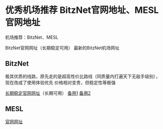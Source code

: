 # 优秀机场推荐 BitzNet官网地址、MESL官网地址
机场推荐：BitzNet、MESL

BitzNet官网网址（长期稳定可用）
最新的BitzNet机场网址

## BitzNet

极其优质的线路，原先走的是超高性价比路线（同质量内打遍天下无敌手级别），现在改成了使用体验优先
价格相对变贵，但稳定性等极强

[长期稳定官网网址](https://www.bitzapp.uk/aff=ITlfQijS)（长期可用）
[备用1](https://bitzapp.uk/aff=ITlfQijS)
[备用2](https://dd.al/HVy2v)

## MESL

[官网网址](https://dd.al/kAGfn)
